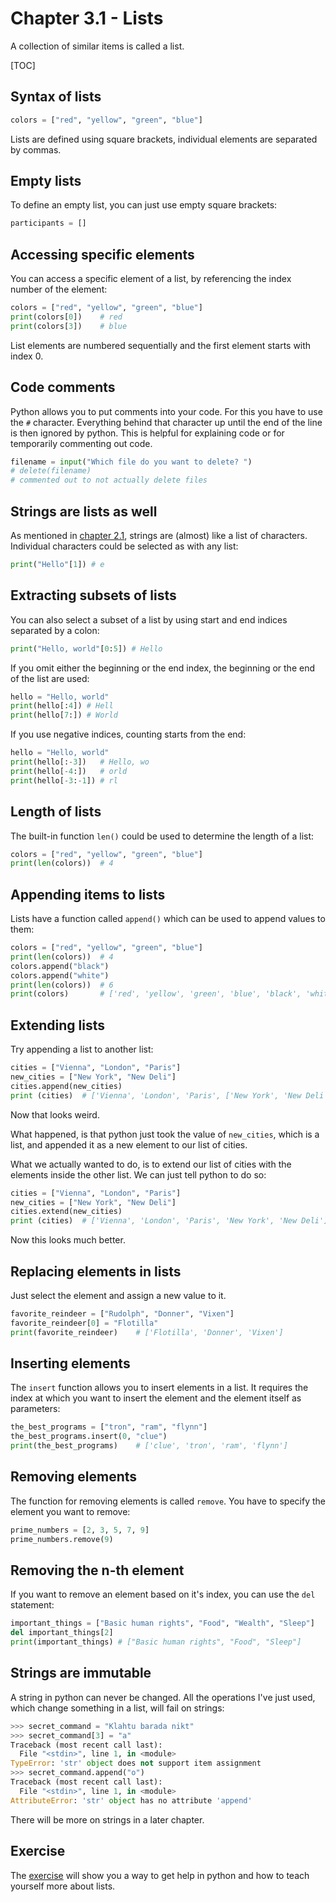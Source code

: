 # Chapter 3.1 - Lists

A collection of similar items is called a list.

[TOC]

## Syntax of lists

```python
colors = ["red", "yellow", "green", "blue"]
```

Lists are defined using square brackets, individual elements are separated by commas.

## Empty lists

To define an empty list, you can just use empty square brackets:

```python
participants = []
```

## Accessing specific elements

You can access a specific element of a list, by referencing the index number of the element:

```python
colors = ["red", "yellow", "green", "blue"]
print(colors[0])    # red
print(colors[3])    # blue
```

List elements are numbered sequentially and the first element starts with index 0.

## Code comments

Python allows you to put comments into your code. For this you have to use the `#` character. Everything behind that character up until the end of the line is then ignored by python. This is helpful for explaining code or for temporarily commenting out code.

```python
filename = input("Which file do you want to delete? ")
# delete(filename)
# commented out to not actually delete files
```

## Strings are lists as well

As mentioned in [chapter 2.1](../../2/2.0/), strings are (almost) like a list of characters. Individual characters could be selected as with any list:

```python
print("Hello"[1]) # e
```

## Extracting subsets of lists

You can also select a subset of a list by using start and end indices separated by a colon:

```python
print("Hello, world"[0:5]) # Hello
```

If you omit either the beginning or the end index, the beginning or the end of the list are used:

```python
hello = "Hello, world"
print(hello[:4]) # Hell
print(hello[7:]) # World
```

If you use negative indices, counting starts from the end:

```python
hello = "Hello, world"
print(hello[:-3])   # Hello, wo
print(hello[-4:])   # orld
print(hello[-3:-1]) # rl
```

## Length of lists

The built-in function `len()` could be used to determine the length of a list:

```python
colors = ["red", "yellow", "green", "blue"]
print(len(colors))  # 4
```

## Appending items to lists

Lists have a function called `append()` which can be used to append values to them:

```python
colors = ["red", "yellow", "green", "blue"]
print(len(colors))  # 4
colors.append("black")
colors.append("white")
print(len(colors))  # 6
print(colors)       # ['red', 'yellow', 'green', 'blue', 'black', 'white']
```

## Extending lists

Try appending a list to another list:

```python
cities = ["Vienna", "London", "Paris"]
new_cities = ["New York", "New Deli"]
cities.append(new_cities) 
print (cities)  # ['Vienna', 'London', 'Paris', ['New York', 'New Deli']]
```

Now that looks weird.

What happened, is that python just took the value of `new_cities`, which is a list, and appended it as a new element to our list of cities.

What we actually wanted to do, is to extend our list of cities with the elements inside the other list. We can just tell python to do so:

```python
cities = ["Vienna", "London", "Paris"]
new_cities = ["New York", "New Deli"]
cities.extend(new_cities) 
print (cities)  # ['Vienna', 'London', 'Paris', 'New York', 'New Deli']
```

Now this looks much better.

## Replacing elements in lists

Just select the element and assign a new value to it.

```python
favorite_reindeer = ["Rudolph", "Donner", "Vixen"]
favorite_reindeer[0] = "Flotilla"
print(favorite_reindeer)    # ['Flotilla', 'Donner', 'Vixen']
```

## Inserting elements

The `insert` function allows you to insert elements in a list. It requires the index at which you want to insert the element and the element itself as parameters:

```python
the_best_programs = ["tron", "ram", "flynn"]
the_best_programs.insert(0, "clue")
print(the_best_programs)    # ['clue', 'tron', 'ram', 'flynn']
```

## Removing elements

The function for removing elements is called `remove`. You have to specify the element you want to remove:

```python
prime_numbers = [2, 3, 5, 7, 9]
prime_numbers.remove(9)
```

## Removing the n-th element

If you want to remove an element based on it's index, you can use the `del` statement:

```python
important_things = ["Basic human rights", "Food", "Wealth", "Sleep"]
del important_things[2]
print(important_things) # ["Basic human rights", "Food", "Sleep"]
```

## Strings are immutable

A string in python can never  be changed. All the operations I've just used, which change something in a list, will fail on strings:

```python
>>> secret_command = "Klahtu barada nikt"
>>> secret_command[3] = "a"
Traceback (most recent call last):
  File "<stdin>", line 1, in <module>
TypeError: 'str' object does not support item assignment
>>> secret_command.append("o")
Traceback (most recent call last):
  File "<stdin>", line 1, in <module>
AttributeError: 'str' object has no attribute 'append'
```

There will be more on strings in a later chapter.

## Exercise

The [exercise](exercise/) will show you a way to get help in python and how to teach yourself more about lists.
